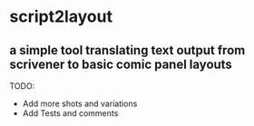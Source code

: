 # script2layout
## a simple tool translating text output from scrivener to basic comic panel layouts

TODO:
* Add more shots and variations
* Add Tests and comments
